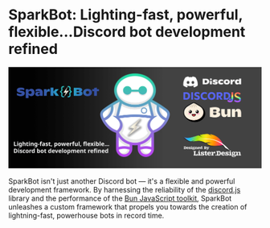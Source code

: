 # SparkBot: Lighting-fast, powerful, flexible...Discord bot development refined

![Spark Bot](./assets/images/readme-header.png)

SparkBot isn't just another Discord bot — it's a flexible and powerful development framework. By harnessing the reliability of the [discord.js](https://discordjs.dev/) library and the performance of the [Bun JavaScript toolkit](https://bun.sh/), SparkBot unleashes a custom framework that propels you towards the creation of lightning-fast, powerhouse bots in record time.
